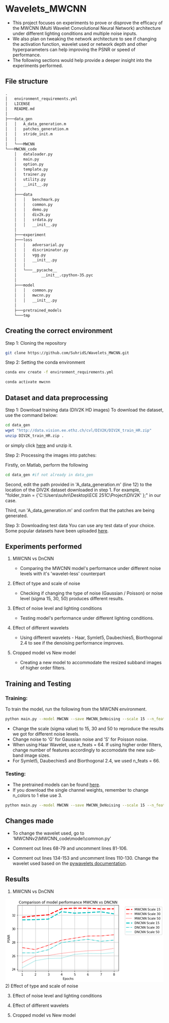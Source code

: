# Wavelets_MWCNN
* This project focuses on experiments to prove or disprove the efficacy of the MWCNN (Multi Wavelet Convolutional Neural Network) architecture under different lighting conditions and multiple noise inputs.
* We also plan on tweaking the network architecture to see if changing the activation function, wavelet used or network depth and other hyperparameters can help improving the PSNR or speed of performance.
* The following sections would help provide a deeper insight into the experiments performed.



## File structure

```
.
│   environment_requirements.yml
│   LICENSE
│   README.md
│
├───data_gen
│   │   A_data_generation.m
│   │   patches_generation.m
│   │   stride_init.m
│   │
│   └───MWCNN
└───MWCNN_code
    │   dataloader.py
    │   main.py
    │   option.py
    │   template.py
    │   trainer.py
    │   utility.py
    │   __init__.py
    │
    ├───data
    │   │   benchmark.py
    │   │   common.py
    │   │   demo.py
    │   │   div2k.py
    │   │   srdata.py
    │   │   __init__.py   
    │
    ├───experiment
    ├───loss
    │   │   adversarial.py
    │   │   discriminator.py
    │   │   vgg.py
    │   │   __init__.py
    │   │
    │   └───__pycache__
    │           __init__.cpython-35.pyc
    │
    ├───model
    │   │   common.py
    │   │   mwcnn.py
    │   │   __init__.py
    │
    ├───pretrained_models
    └───tmp
```

## Creating the correct environment

Step 1: Cloning the repository

```bash
git clone https://github.com/SuhridS/Wavelets_MWCNN.git
```

Step 2: Setting the conda environment

```bash
conda env create -f environment_requirements.yml

```

```bash
conda activate mwcnn
```

## Dataset and data preprocessing

Step 1: Download training data (DIV2K HD images)
To download the dataset, use the command below:

```bash
cd data_gen
wget "http://data.vision.ee.ethz.ch/cvl/DIV2K/DIV2K_train_HR.zip"
unzip DIV2K_train_HR.zip .
```
or simply click [here](http://data.vision.ee.ethz.ch/cvl/DIV2K/DIV2K_train_HR.zip) and unzip it.

Step 2: Processing the images into patches:

Firstly, on Matlab, perform the following
```bash
cd data_gen #if not already in data_gen
```
Second, edit the path provided in 'A_data_generation.m' (line 12) to the location of the DIV2K dataset downloaded in step 1.
For example, "folder_train  = {'C:\Users\suhri\Desktop\ECE 251C\Project\DIV2K' };" in our case.

Third, run 'A_data_generation.m' and confirm that the patches are being generated.

Step 3: Downloading test data
You can use any test data of your choice.
Some popular datasets have been uploaded [here](https://drive.google.com/drive/folders/1HlIgV_l-RD-0bI5PTGj3F5VGWW7tZi1O?usp=sharing).


## Experiments performed

1) MWCNN vs DnCNN
	* Comparing the MWCNN model's performance under different noise levels with it's 'wavelet-less' counterpart

2) Effect of type and scale of noise
	* Checking if changing the type of noise (Gaussian / Poisson) or noise level (sigma 15, 30, 50) produces different results.

3) Effect of noise level and lighting conditions
	* Testing model's performance under different lighting conditions.

4) Effect of different wavelets
	* Using different wavelets - Haar, Symlet5, Daubechies5, Biorthogonal 2.4 to see if the denoising performance improves.

5) Cropped model vs New model
	* Creating a new model to accommodate the resized subband images of higher order filters.


## Training and Testing

### Training:

To train the model, run the following from the MWCNN environment.
```bash
python main.py --model MWCNN --save MWCNN_DeNoising --scale 15 --n_feats 64 --save_results --print_model --patch_size 256 --batch_size 4 --print_every 50 --lr 1.024e-4 --lr_decay 100 --n_colors 3 --save_models --task_type denoising --noise 'G'
```
* Change the scale (sigma value) to 15, 30 and 50 to reproduce the results we got for different noise levels.
* Change noise to 'G' for Gaussian noise and 'S' for Poisson noise.
* When using Haar Wavelet, use n_feats = 64. If using higher order filters, change number of features accordingly to accomodate the new sub-band image sizes.
* For Symlet5, Daubechies5 and Biorthogonal 2.4, we used n_feats = 66.


### Testing: 
* The pretrained models can be found [here](https://drive.google.com/drive/folders/1HlIgV_l-RD-0bI5PTGj3F5VGWW7tZi1O?usp=sharing).
* If you download the single channel weights, remember to change n_colors to 1 else use 3.

```bash
python main.py --model MWCNN --save MWCNN_DeNoising --scale 15 --n_feats 64 --save_results --print_model --n_colors 3 --test_only --resume -1 --pre_train pretrained_models/ --data_test Set5 --task_type denoising --noise 'G'
```

## Changes made

* To change the wavelet used,
go to 'MWCNNv2\MWCNN_code\model\common.py'

* Comment out lines 68-79 and uncomment lines 81-106.
* Comment out lines 134-153 and uncomment lines 110-130. Change the wavelet used based on the [pywavelets documentation](https://pywavelets.readthedocs.io/en/latest/).

## Results

1) MWCNN vs DnCNN

![](\images\mwcnnvsdncnn.png)
2) Effect of type and scale of noise

3) Effect of noise level and lighting conditions

4) Effect of different wavelets

5) Cropped model vs New model
